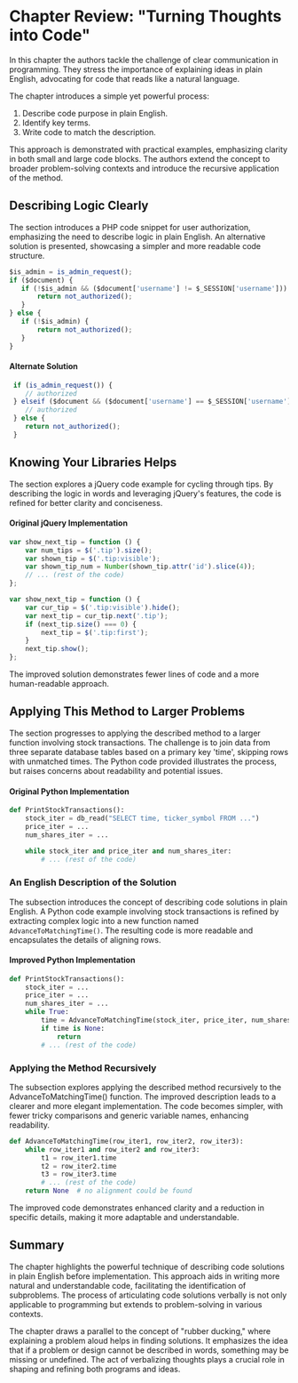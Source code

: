 # Chapter Review: "Turning Thoughts into Code"

In this chapter the authors tackle the challenge of clear communication in programming. They stress the importance of explaining ideas in plain English, advocating for code that reads like a natural language.

The chapter introduces a simple yet powerful process:
1. Describe code purpose in plain English.
2. Identify key terms.
3. Write code to match the description.

This approach is demonstrated with practical examples, emphasizing clarity in both small and large code blocks. The authors extend the concept to broader problem-solving contexts and introduce the recursive application of the method.

## Describing Logic Clearly
The section introduces a PHP code snippet for user authorization, emphasizing the need to describe logic in plain English. An alternative solution is presented, showcasing a simpler and more readable code structure.
 ```javascript
 $is_admin = is_admin_request();
 if ($document) {
    if (!$is_admin && ($document['username'] != $_SESSION['username'])) {
        return not_authorized();
    }
 } else {
    if (!$is_admin) {
        return not_authorized();
    }
 }
```
#### Alternate Solution

```javascript
 if (is_admin_request()) {
    // authorized
 } elseif ($document && ($document['username'] == $_SESSION['username'])) {
    // authorized
 } else {
    return not_authorized();
 }
 ```
## Knowing Your Libraries Helps
The section explores a jQuery code example for cycling through tips. By describing the logic in words and leveraging jQuery's features, the code is refined for better clarity and conciseness.

####  Original jQuery Implementation
```javascript
var show_next_tip = function () {
    var num_tips = $('.tip').size();
    var shown_tip = $('.tip:visible');
    var shown_tip_num = Number(shown_tip.attr('id').slice(4));
    // ... (rest of the code)
}; 
```
```javascript
var show_next_tip = function () {
    var cur_tip = $('.tip:visible').hide();
    var next_tip = cur_tip.next('.tip');
    if (next_tip.size() === 0) {
        next_tip = $('.tip:first');
    }
    next_tip.show();
}; 
```
The improved solution demonstrates fewer lines of code and a more human-readable approach.

## Applying This Method to Larger Problems
The section progresses to applying the described method to a larger function involving stock transactions. The challenge is to join data from three separate database tables based on a primary key 'time', skipping rows with unmatched times. The Python code provided illustrates the process, but raises concerns about readability and potential issues.

#### Original Python Implementation
```python
def PrintStockTransactions():
    stock_iter = db_read("SELECT time, ticker_symbol FROM ...")
    price_iter = ...
    num_shares_iter = ...
    
    while stock_iter and price_iter and num_shares_iter:
        # ... (rest of the code)
```

### An English Description of the Solution
The subsection introduces the concept of describing code solutions in plain English. A Python code example involving stock transactions is refined by extracting complex logic into a new function named `AdvanceToMatchingTime()`. The resulting code is more readable and encapsulates the details of aligning rows.

#### Improved Python Implementation
```python
def PrintStockTransactions():
    stock_iter = ...
    price_iter = ...
    num_shares_iter = ...
    while True:
        time = AdvanceToMatchingTime(stock_iter, price_iter, num_shares_iter)
        if time is None:
            return
        # ... (rest of the code)
```

### Applying the Method Recursively
The subsection explores applying the described method recursively to the AdvanceToMatchingTime() function. The improved description leads to a clearer and more elegant implementation. The code becomes simpler, with fewer tricky comparisons and generic variable names, enhancing readability.

```python
def AdvanceToMatchingTime(row_iter1, row_iter2, row_iter3):
    while row_iter1 and row_iter2 and row_iter3:    
        t1 = row_iter1.time
        t2 = row_iter2.time
        t3 = row_iter3.time
        # ... (rest of the code)
    return None  # no alignment could be found
```
The improved code demonstrates enhanced clarity and a reduction in specific details, making it more adaptable and understandable.

## Summary
The chapter highlights the powerful technique of describing code solutions in plain English before implementation. This approach aids in writing more natural and understandable code, facilitating the identification of subproblems. The process of articulating code solutions verbally is not only applicable to programming but extends to problem-solving in various contexts.

The chapter draws a parallel to the concept of "rubber ducking," where explaining a problem aloud helps in finding solutions. It emphasizes the idea that if a problem or design cannot be described in words, something may be missing or undefined. The act of verbalizing thoughts plays a crucial role in shaping and refining both programs and ideas.

